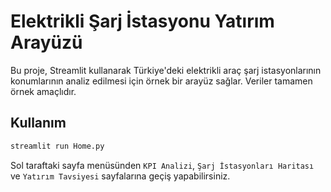 # Elektrikli Şarj İstasyonu Yatırım Arayüzü

Bu proje, Streamlit kullanarak Türkiye'deki elektrikli araç şarj istasyonlarının konumlarının analiz edilmesi için örnek bir arayüz sağlar. Veriler tamamen örnek amaçlıdır.

## Kullanım

```bash
streamlit run Home.py
```

Sol taraftaki sayfa menüsünden `KPI Analizi`, `Şarj İstasyonları Haritası` ve `Yatırım Tavsiyesi` sayfalarına geçiş yapabilirsiniz.

